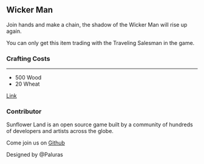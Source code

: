 ## Wicker Man

Join hands and make a chain, the shadow of the Wicker Man will rise up again.

You can only get this item trading with the Traveling Salesman in the game.

### Crafting Costs

---

- 500 Wood
- 20 Wheat

[Link](https://docs.sunflower-land.com/crafting-guide)

### Contributor

Sunflower Land is an open source game built by a community of hundreds of developers and artists across the globe.

Come join us on [Github](https://github.com/sunflower-land/sunflower-land)

Designed by @Paluras
